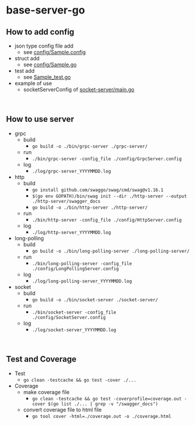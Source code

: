 # base-server-go

## How to add config
 - json type config file add
   - see [config/Sample.config](https://github.com/heaven-chp/base-server-go/blob/main/config/Sample.config)
 - struct add
   - see [config/Sample.go](https://github.com/heaven-chp/base-server-go/blob/main/config/Sample.go)
 - test add
   - see [Sample_test.go](https://github.com/heaven-chp/base-server-go/blob/main/config/Sample_test.go)
 - example of use
   - socketServerConfig of [socket-server/main.go](https://github.com/heaven-chp/base-server-go/blob/main/socket-server/main.go)

<br/>

## How to use server
 - grpc
   - build
     - `go build -o ./bin/grpc-server ./grpc-server/`
   - run
     - `./bin/grpc-server -config_file ./config/GrpcServer.config`
   - log
     - `./log/grpc-server_YYYYMMDD.log`
 - http
   - build
     - `go install github.com/swaggo/swag/cmd/swag@v1.16.1`
     - `$(go env GOPATH)/bin/swag init --dir ./http-server --output ./http-server/swagger_docs`
     - `go build -o ./bin/http-server ./http-server/`
   - run
     - `./bin/http-server -config_file ./config/HttpServer.config`
   - log
     - `./log/http-server_YYYYMMDD.log`
 - long-polling
   - build
     - `go build -o ./bin/long-polling-server ./long-polling-server/`
   - run
     - `./bin/long-polling-server -config_file ./config/LongPollingServer.config`
   - log
     - `./log/long-polling-server_YYYYMMDD.log`
 - socket
   - build
     - `go build -o ./bin/socket-server ./socket-server/`
   - run
     - `./bin/socket-server -config_file ./config/SocketServer.config`
   - log
     - `./log/socket-server_YYYYMMDD.log`

<br/>

## Test and Coverage
 - Test
   - `go clean -testcache && go test -cover ./...`
 - Coverage
   - make coverage file
     - `go clean -testcache && go test -coverprofile=coverage.out -cover $(go list ./... | grep -v "/swagger_docs")`
   - convert coverage file to html file
     - `go tool cover -html=./coverage.out -o ./coverage.html`
